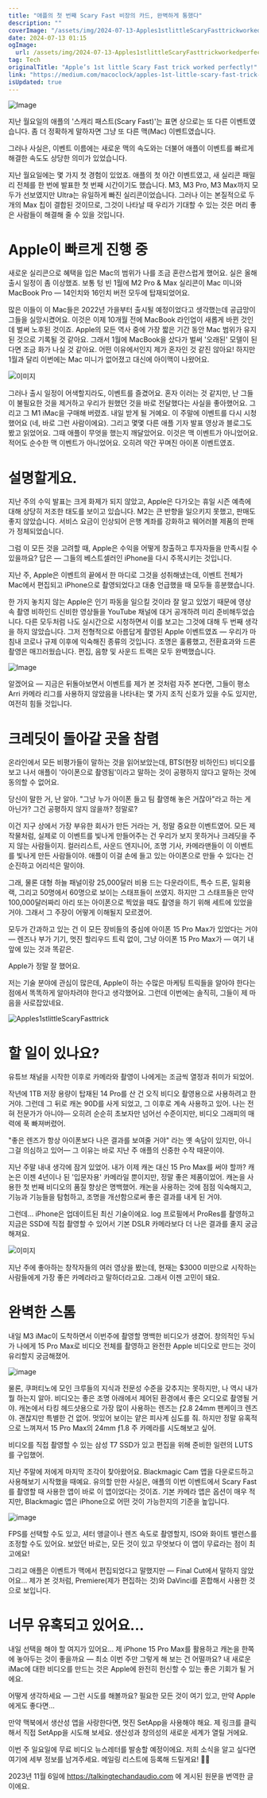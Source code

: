 ```yaml
---
title: "애플의 첫 번째 Scary Fast 비장의 카드, 완벽하게 통했다"
description: ""
coverImage: "/assets/img/2024-07-13-Apples1stlittleScaryFasttrickworkedperfectly_0.png"
date: 2024-07-13 01:15
ogImage: 
  url: /assets/img/2024-07-13-Apples1stlittleScaryFasttrickworkedperfectly_0.png
tag: Tech
originalTitle: "Apple’s 1st little Scary Fast trick worked perfectly!"
link: "https://medium.com/macoclock/apples-1st-little-scary-fast-trick-worked-perfectly-68ec2e078ce0"
isUpdated: true
---
```






![Image](/assets/img/2024-07-13-Apples1stlittleScaryFasttrickworkedperfectly_0.png)

지난 월요일의 애플의 '스캐리 패스트(Scary Fast)'는 표면 상으로는 또 다른 이벤트였습니다. 좀 더 정확하게 말하자면 그냥 또 다른 맥(Mac) 이벤트였습니다.

그러나 사실은, 이벤트 이름에는 새로운 맥의 속도와는 더불어 애플이 이벤트를 빠르게 해결한 속도도 상당한 의미가 있었습니다.

지난 월요일에는 몇 가지 첫 경험이 있었죠. 애플의 첫 야간 이벤트였고, 새 실리콘 패밀리 전체를 한 번에 발표한 첫 번째 시간이기도 했습니다. M3, M3 Pro, M3 Max까지 모두가 선보였지만 Ultra는 유일하게 빠진 실리콘이었습니다. 그러나 이는 본질적으로 두 개의 Max 칩이 결합된 것이므로, 그것이 나타날 때 우리가 기대할 수 있는 것은 머리 좋은 사람들이 해결해 줄 수 있을 것입니다.

<div class="content-ad"></div>

# Apple이 빠르게 진행 중

새로운 실리콘으로 혜택을 입은 Mac의 범위가 나를 조금 혼란스럽게 했어요. 실은 올해 출시 일정이 좀 이상했죠. 보통 텅 빈 1월에 M2 Pro & Max 실리콘이 Mac 미니와 MacBook Pro — 14인치와 16인치 버전 모두에 탑재되었어요.

많은 이들이 이 Mac들은 2022년 가을부터 출시될 예정이었다고 생각했는데 공급망이 그들을 실망시켰어요. 이것은 이제 10개월 전에 MacBook 라인업이 새롭게 바뀐 것인데 벌써 노후된 것이죠. Apple의 모든 역사 중에 가장 짧은 기간 동안 Mac 범위가 유지된 것으로 기록될 것 같아요. 그래서 1월에 MacBook을 샀다가 벌써 '오래된' 모델이 된다면 조금 화가 나실 것 같아요. 어떤 이유에서인지 제가 혼자인 것 같진 않아요! 하지만 1월과 달리 이번에는 Mac 미니가 없어졌고 대신에 아이맥이 나왔어요.

![이미지](/assets/img/2024-07-13-Apples1stlittleScaryFasttrickworkedperfectly_1.png)

<div class="content-ad"></div>

그러나 출시 일정이 어색할지라도, 이벤트를 즐겼어요. 혼자 이러는 것 같지만, 난 그들이 불필요한 것을 제거하고 우리가 원했던 것을 바로 전달했다는 사실을 좋아했어요. 그리고 그 M1 iMac을 구매해 버렸죠. 내일 받게 될 거예요. 이 주말에 이벤트를 다시 시청했어요 (네, 바로 그런 사람이에요). 그리고 몇몇 다른 애플 기자 발표 영상과 블로그도 봤고 읽었어요. 그때 애플이 무엇을 했는지 깨달았어요. 이것은 맥 이벤트가 아니었어요. 적어도 순수한 맥 이벤트가 아니었어요. 오히려 약간 꾸며진 아이폰 이벤트였죠.

# 설명할게요.

<div class="content-ad"></div>

지난 주의 수익 발표는 크게 화제가 되지 않았고, Apple은 다가오는 휴일 시즌 예측에 대해 상당히 저조한 태도를 보이고 있습니다. M2는 큰 반향을 일으키지 못했고, 판매도 좋지 않았습니다. 서비스 요금이 인상되어 은행 계좌를 강화하고 웨어러블 제품의 판매가 정체되었습니다.

그럼 이 모든 것을 고려할 때, Apple은 수익을 어떻게 창출하고 투자자들을 만족시킬 수 있을까요? 답은 — 그들의 베스트셀러인 iPhone을 다시 주목시키는 것입니다.

지난 주, Apple은 이벤트의 끝에서 한 마디로 그것을 성취해냈는데, 이벤트 전체가 Mac에서 편집되고 iPhone으로 촬영되었다고 대충 언급했을 때 모두들 흥분했습니다.

한 가지 놓치지 않는 Apple은 인기 파동을 일으킬 것이라 잘 알고 있었기 때문에 영상 속 촬영 비하인드 신비한 영상들을 YouTube 채널에 대거 공개하려 미리 준비해두었습니다. 다른 모두처럼 나도 실시간으로 시청하면서 이를 보고는 그것에 대해 두 번째 생각을 하지 않았습니다. 그저 전형적으로 아름답게 촬영된 Apple 이벤트였죠 — 우리가 마침내 코로나 규제 이후에 익숙해진 종류의 것입니다. 조명은 훌륭했고, 전환효과와 드론 촬영은 매끄러웠습니다. 편집, 음향 및 사운드 트랙은 모두 완벽했습니다.

<div class="content-ad"></div>

![Image](/assets/img/2024-07-13-Apples1stlittleScaryFasttrickworkedperfectly_2.png)

알겠어요 — 지금은 뒤돌아보면서 이벤트를 제가 본 것처럼 자주 본다면, 그들이 평소 Arri 카메라 리그를 사용하지 않았음을 나타내는 몇 가지 조직 신호가 있을 수도 있지만, 여전히 힘들 것입니다.

# 크레딧이 돌아갈 곳을 참렴

온라인에서 모든 비평가들이 말하는 것을 읽어보았는데, BTS(현장 비하인드) 비디오를 보고 나서 애플이 '아이폰으로 촬영됨'이라고 말하는 것이 공평하지 않다고 말하는 것에 동의할 수 없어요.

<div class="content-ad"></div>

당신이 말한 거, 난 알아. "그냥 누가 아이폰 들고 팀 촬영해 놓은 거잖아"라고 하는 게 아닌가? 그건 공평하지 않지 않을까? 정말로?

이건 지구 상에서 가장 부유한 회사가 만든 거라는 거, 정말 중요한 이벤트였어. 모든 제작물처럼, 실제로 이 이벤트를 빛나게 만들어주는 건 우리가 보지 못하거나 크레딧을 주지 않는 사람들이지. 컬러리스트, 사운드 엔지니어, 조명 기사, 카메라맨들이 이 이벤트를 빛나게 만든 사람들이야. 애플이 이걸 손에 들고 있는 아이폰으로 만들 수 있다는 건 순진하고 어리석은 말이야.

그래, 물론 대형 하늘 패널이랑 25,000달러 비용 드는 다운라이트, 특수 드론, 일회용 랙, 그리고 50명에서 60명으로 보이는 스태프들이 쓰였지. 하지만 그 스태프들은 만약 100,000달러짜리 아리 또는 아이폰으로 찍었을 때도 촬영을 하기 위해 세트에 있었을 거야. 그래서 그 주장이 어떻게 이해될지 모르겠어.

모두가 간과하고 있는 건 이 모든 장비들의 중심에 아이폰 15 Pro Max가 있었다는 거야 — 렌즈나 부가 기기, 멋진 할리우드 트릭 없이, 그냥 아이폰 15 Pro Max가 — 여기 내 앞에 있는 것과 똑같은.

<div class="content-ad"></div>

Apple가 정말 잘 했어요. 

저는 기술 분야에 관심이 많은데, Apple이 하는 수많은 마케팅 트릭들을 알아야 한다는 점에서 똑똑하게 알아차려야 한다고 생각했어요. 그런데 이번에는 솔직히, 그들이 제 마음을 사로잡았네요.

![Apples1stlittleScaryFasttrick](/assets/img/2024-07-13-Apples1stlittleScaryFasttrickworkedperfectly_3.png)

# 할 일이 있나요?

<div class="content-ad"></div>

유튜브 채널을 시작한 이후로 카메라와 촬영이 나에게는 조금씩 열정과 취미가 되었어.

작년에 1TB 저장 용량이 탑재된 14 Pro를 산 건 오직 비디오 촬영용으로 사용하려고 한 거야. 그런데 그 뒤로 캐논 90D를 사게 되었고, 그 이후로 계속 사용하고 있어. 나는 전혀 전문가가 아니야— 오히려 순순히 초보자만 넘어선 수준이지만, 비디오 그래피의 매력에 푹 빠져버렸어.

"좋은 렌즈가 항상 아이폰보다 나은 결과를 보여줄 거야" 라는 옛 속담이 있지만, 아니 그걸 의심하고 있어— 그 이유는 바로 지난 주 애플의 신중한 수작 때문이야.

지난 주말 내내 생각에 잠겨 있었어. 내가 이제 캐논 대신 15 Pro Max를 써야 할까? 캐논은 이젠 4년이나 된 '입문자용' 카메라일 뿐이지만, 정말 좋은 제품이었어. 캐논을 사용한 첫 번째 비디오의 품질 향상은 명백했어. 캐논을 사용하는 것에 점점 익숙해지고, 기능과 기능들을 탐험하고, 조명을 개선함으로써 좋은 결과를 내게 된 거야.

<div class="content-ad"></div>

그런데... iPhone은 업데이트된 최신 기술이에요. log 프로필에서 ProRes를 촬영하고 지금은 SSD에 직접 촬영할 수 있어서 기본 DSLR 카메라보다 더 나은 결과를 줄지 궁금해져요.

![이미지](/assets/img/2024-07-13-Apples1stlittleScaryFasttrickworkedperfectly_4.png)

지난 주에 좋아하는 창작자들의 여러 영상을 봤는데, 현재는 $3000 미만으로 시작하는 사람들에게 가장 좋은 카메라라고 말하더라고요. 그래서 이젠 고민이 돼요.

# 완벽한 스톰

<div class="content-ad"></div>

내일 M3 iMac이 도착하면서 이번주에 촬영할 명백한 비디오가 생겼어. 창의적인 두뇌가 나에게 15 Pro Max로 비디오 전체를 촬영하고 완전한 Apple 비디오로 만드는 것이 유리할지 궁금해졌어.

![image](/assets/img/2024-07-13-Apples1stlittleScaryFasttrickworkedperfectly_5.png)

물론, 쿠퍼티노에 모인 크루들의 지식과 전문성 수준을 갖추지는 못하지만, 나 역시 내가 뭘 하는지 알아. 비디오는 좋은 조명 아래에서 제어된 환경에서 좋은 오디오로 촬영될 거야. 캐논에서 타킹 헤드샷용으로 가장 많이 사용하는 렌즈는 ƒ2.8 24mm 팬케이크 렌즈야. 괜찮지만 특별한 건 없어. 멋있어 보이는 얕은 피사계 심도를 줘. 하지만 정말 유혹적으로 느껴져서 15 Pro Max의 24mm ƒ1.8 주 카메라를 시도해보고 싶어.

비디오를 직접 촬영할 수 있는 삼성 T7 SSD가 있고 편집을 위해 준비한 일련의 LUTS를 구입했어.

<div class="content-ad"></div>

지난 주말에 저에게 마지막 조각이 찾아왔어요. Blackmagic Cam 앱을 다운로드하고 사용해보기 시작했을 때예요. 유의할 만한 사실은, 애플의 이번 이벤트에서 Scary Fast를 촬영할 때 사용한 앱이 바로 이 앱이었다는 것이죠. 기본 카메라 앱은 옵션이 매우 적지만, Blackmagic 앱은 iPhone으로 어떤 것이 가능한지의 기준을 높입니다.

![image](/assets/img/2024-07-13-Apples1stlittleScaryFasttrickworkedperfectly_6.png)

FPS를 선택할 수도 있고, 셔터 앵글이나 렌즈 속도로 촬영할지, ISO와 화이트 밸런스를 조정할 수도 있어요. 보았던 바로는, 모든 것이 있고 무엇보다 이 앱이 무료라는 점이 최고에요!

그리고 애플은 이벤트가 맥에서 편집되었다고 말했지만 — Final Cut에서 말하지 않았어요... 제가 본 것처럼, Premiere(제가 편집하는 것)와 DaVinci를 혼합해서 사용한 것으로 보입니다.

<div class="content-ad"></div>

# 너무 유혹되고 있어요...

내일 선택을 해야 할 여지가 있어요... 제 iPhone 15 Pro Max를 활용하고 캐논을 한쪽에 놓아두는 것이 좋을까요 — 최소 이번 주만 그렇게 해 보는 건 어떨까요? 내 새로운 iMac에 대한 비디오를 만드는 것은 Apple에 완전히 헌신할 수 있는 좋은 기회가 될 거에요.

어떻게 생각하세요 — 그런 시도를 해볼까요? 필요한 모든 것이 여기 있고, 만약 Apple에게도 좋다면...

만약 맥북에서 생산성 앱을 사랑한다면, 멋진 SetApp을 사용해야 해요. 제 링크를 클릭해서 직접 SetApp을 시도해 보세요. 생산성과 창의성의 새로운 세계가 열릴 거에요.

<div class="content-ad"></div>

이번 주 일요일에 무료 비디오 뉴스레터를 발송할 예정이에요. 저희 소식을 알고 싶다면 여기에 세부 정보를 남겨주세요. 메일링 리스트에 등록해 드릴게요! 🤛🏻

2023년 11월 6일에 https://talkingtechandaudio.com 에 게시된 원문을 번역한 글이에요.